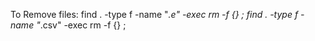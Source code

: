 To Remove files:
find . -type f -name "*.e" -exec rm -f {} \;
find . -type f -name "*.csv" -exec rm -f {} \;